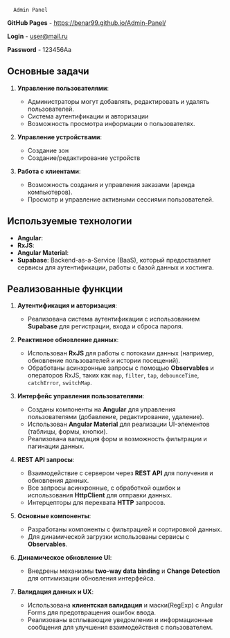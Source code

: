       Admin Panel

**GitHub Pages** - https://benar99.github.io/Admin-Panel/

**Login** - user@mail.ru

**Password** - 123456Aa 


## Основные задачи

1. **Управление пользователями**:
   - Администраторы могут добавлять, редактировать и удалять пользователей.
   - Система аутентификации и авторизации
   - Возможность просмотра информации о пользователях.
     
2. **Управление устройствами**:
   - Создание зон
   - Создание/редактирование устройств

3. **Работа с клиентами**:
   - Возможность создания и управления заказами (аренда компьютеров).
   - Просмотр и управление активными сессиями пользователей.

## Используемые технологии

- **Angular**: 
- **RxJS**: 
- **Angular Material**: 
- **Supabase**: Backend-as-a-Service (BaaS), который предоставляет сервисы для аутентификации, работы с базой данных и хостинга.


## Реализованные функции

1. **Аутентификация и авторизация**:
   - Реализована система аутентификации с использованием **Supabase** для регистрации, входа и сброса пароля.

2. **Реактивное обновление данных**:
   - Использован **RxJS** для работы с потоками данных (например, обновление пользователей и истории посещений).
   - Обработаны асинхронные запросы с помощью **Observables** и операторов RxJS, таких как `map`, `filter`, `tap`, `debounceTime`, `catchError`, `switchMap`.

3. **Интерфейс управления пользователями**:
   - Созданы компоненты на **Angular** для управления пользователями (добавление, редактирование, удаление).
   - Использован **Angular Material** для реализации UI-элементов (таблицы, формы, кнопки).
   - Реализована валидация форм и возможность фильтрации и пагинации данных.

4. **REST API запросы**:
   - Взаимодействие с сервером через **REST API** для получения и обновления данных.
   - Все запросы асинхронные, с обработкой ошибок и использования **HttpClient** для отправки данных.
   - Интерцепторы для перехвата **HTTP** запросов.

5. **Основные компоненты**:
   - Разработаны компоненты с фильтрацией и сортировкой данных.
   - Для динамической загрузки использованы сервисы с **Observables**.

6. **Динамическое обновление UI**:
   - Внедрены механизмы **two-way data binding** и **Change Detection** для оптимизации обновления интерфейса.

7. **Валидация данных и UX**:
   - Использована **клиентская валидация** и маски(RegExp) с Angular Forms для предотвращения ошибок ввода.
   - Реализованы всплывающие уведомления и информационные сообщения для улучшения взаимодействия с пользователем.
